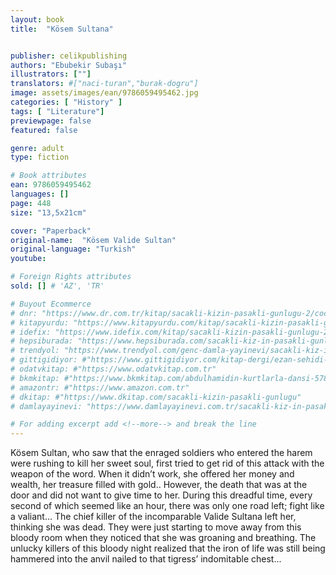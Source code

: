 ```yaml
---
layout: book
title:  "Kösem Sultana"


publisher: celikpublishing
authors: "Ebubekir Subaşı"
illustrators: [""]
translators: #["naci-turan","burak-dogru"]
image: assets/images/ean/9786059495462.jpg
categories: [ "History" ]
tags: [ "Literature"]
previewpage: false
featured: false

genre: adult
type: fiction

# Book attributes
ean: 9786059495462
languages: []
page: 448
size: "13,5x21cm"

cover: "Paperback"
original-name:  "Kösem Valide Sultan"
original-language: "Turkish"
youtube:

# Foreign Rights attributes
sold: [] # 'AZ', 'TR'

# Buyout Ecommerce
# dnr: "https://www.dr.com.tr/kitap/sacakli-kizin-pasakli-gunlugu-2/cocuk-ve-genclik/genclik-10-yas/roman-oyku/urunno=0001893059001"
# kitapyurdu: "https://www.kitapyurdu.com/kitap/sacakli-kizin-pasakli-gunlugu-2-/560122.html&filter_name=Sa%C3%A7akl%C4%B1+K%C4%B1z%27%C4%B1n+Pasakl%C4%B1+G%C3%BCnl%C3%BC%C4%9F%C3%BC+2"
# idefix: "https://www.idefix.com/kitap/sacakli-kizin-pasakli-gunlugu-2/cocuk-ve-genclik/genclik-10-yas/roman-oyku/urunno=0001893059001"
# hepsiburada: "https://www.hepsiburada.com/sacakli-kiz-in-pasakli-gunlugu-2-damla-yayinevi-p-HBV000012ER86"
# trendyol: "https://www.trendyol.com/genc-damla-yayinevi/sacakli-kiz-in-pasakli-gunlugu-2-p-54825777"
# gittigidiyor: #"https://www.gittigidiyor.com/kitap-dergi/ezan-sehidi-adnan-menderes_pdp_732728793"
# odatvkitap: #"https://www.odatvkitap.com.tr"
# bkmkitap: #"https://www.bkmkitap.com/abdulhamidin-kurtlarla-dansi-578226"
# amazontr: #"https://www.amazon.com.tr"
# dkitap: #"https://www.dkitap.com/sacakli-kizin-pasakli-gunlugu"
# damlayayinevi: "https://www.damlayayinevi.com.tr/sacakli-kiz-in-pasakli-gunlugu-2-bu-iste-bi-terslik-var"

# For adding excerpt add <!--more--> and break the line
---
```

Kösem Sultan, who saw that the enraged soldiers who entered the harem were rushing to kill
her sweet soul, first tried to get rid of this attack
with the weapon of the word. When it didn’t work,
she offered her money and wealth, her treasure
filled with gold.. However, the death that was at the
door and did not want to give time to her. During
this dreadful time, every second of which seemed
like an hour, there was only one road left; fight like
a valiant...
The chief killer of the incomparable Valide Sultana left her, thinking she was dead. They were just
starting to move away from this bloody room when
they noticed that she was groaning and breathing.
The unlucky killers of this bloody night realized that
the iron of life was still being hammered into the
anvil nailed to that tigress’ indomitable chest...
<!--more--> 

